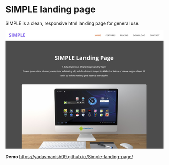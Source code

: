 # SIMPLE landing page

SIMPLE is a clean, responsive html landing page for general use.

![img](assets/img/screenshot.jpg)

**Demo** https://yadavmanish09.github.io/Simple-landing-page/
